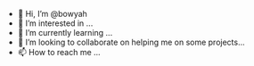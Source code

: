 - 👋 Hi, I’m @bowyah
- 👀 I’m interested in ...
- 🌱 I’m currently learning ...
- 💞️ I’m looking to collaborate on helping me on some projects...
- 📫 How to reach me ...

<!---
bowyah/bowyah is a ✨ special ✨ repository because its `README.md` (this file) appears on your GitHub profile.
You can click the Preview link to take a look at your changes.
--->
